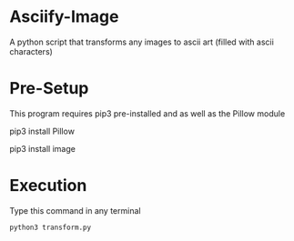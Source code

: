 # Asciify-Image
A python script that transforms any images to ascii art (filled with ascii characters)

# Pre-Setup
This program requires pip3 pre-installed and as well as the Pillow module

pip3 install Pillow

pip3 install image

# Execution
Type this command in any terminal
``` bash
python3 transform.py
```

